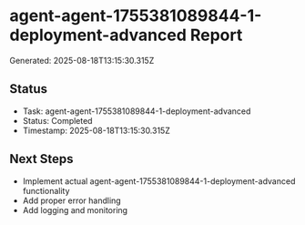 # agent-agent-1755381089844-1-deployment-advanced Report

Generated: 2025-08-18T13:15:30.315Z

## Status
- Task: agent-agent-1755381089844-1-deployment-advanced
- Status: Completed
- Timestamp: 2025-08-18T13:15:30.315Z

## Next Steps
- Implement actual agent-agent-1755381089844-1-deployment-advanced functionality
- Add proper error handling
- Add logging and monitoring
